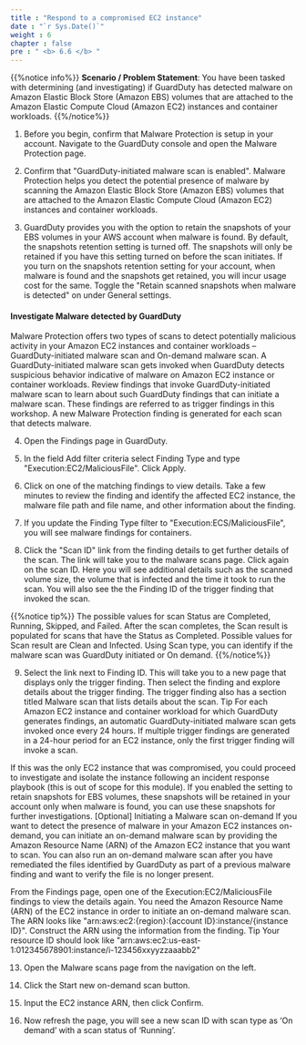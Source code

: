 ```yaml
---
title : "Respond to a compromised EC2 instance"
date : "`r Sys.Date()`"
weight : 6
chapter : false
pre : " <b> 6.6 </b> "
---
```

{{%notice info%}}
**Scenario / Problem Statement**: You have been tasked with determining (and investigating) if GuardDuty has detected malware on Amazon Elastic Block Store (Amazon EBS) volumes that are attached to the Amazon Elastic Compute Cloud (Amazon EC2) instances and container workloads.
{{%/notice%}}

1. Before you begin, confirm that Malware Protection is setup in your account. Navigate to the GuardDuty console  and open the Malware Protection page.


2. Confirm that "GuardDuty-initiated malware scan is enabled". Malware Protection helps you detect the potential presence of malware by scanning the Amazon Elastic Block Store (Amazon EBS) volumes that are attached to the Amazon Elastic Compute Cloud (Amazon EC2) instances and container workloads.


3. GuardDuty provides you with the option to retain the snapshots of your EBS volumes in your AWS account when malware is found. By default, the snapshots retention setting is turned off. The snapshots will only be retained if you have this setting turned on before the scan initiates. If you turn on the snapshots retention setting for your account, when malware is found and the snapshots get retained, you will incur usage cost for the same. Toggle the "Retain scanned snapshots when malware is detected" on under General settings.


#### Investigate Malware detected by GuardDuty
Malware Protection offers two types of scans to detect potentially malicious activity in your Amazon EC2 instances and container workloads – GuardDuty-initiated malware scan and On-demand malware scan. A GuardDuty-initiated malware scan gets invoked when GuardDuty detects suspicious behavior indicative of malware on Amazon EC2 instance or container workloads. Review findings that invoke GuardDuty-initiated malware scan  to learn about such GuardDuty findings that can initiate a malware scan. These findings are referred to as trigger findings in this workshop. A new Malware Protection finding  is generated for each scan that detects malware.

4. Open the Findings  page in GuardDuty.


5. In the field Add filter criteria select Finding Type and type "Execution:EC2/MaliciousFile". Click Apply.

6. Click on one of the matching findings to view details. Take a few minutes to review the finding and identify the affected EC2 instance, the malware file path and file name, and other information about the finding.


7. If you update the Finding Type filter to "Execution:ECS/MaliciousFile", you will see malware findings for containers.

8. Click the "Scan ID" link from the finding details to get further details of the scan. The link will take you to the malware scans page. Click again on the scan ID. Here you will see additional details such as the scanned volume size, the volume that is infected and the time it took to run the scan. You will also see the the Finding ID of the trigger finding that invoked the scan.


{{%notice tip%}}
The possible values for scan Status are Completed, Running, Skipped, and Failed. After the scan completes, the Scan result is populated for scans that have the Status as Completed. Possible values for Scan result are Clean and Infected. Using Scan type, you can identify if the malware scan was GuardDuty initiated or On demand.
{{%/notice%}}

9. Select the link next to Finding ID. This will take you to a new page that displays only the trigger finding. Then select the finding and explore details about the trigger finding. The trigger finding also has a section titled Malware scan that lists details about the scan.
Tip
For each Amazon EC2 instance and container workload for which GuardDuty generates findings, an automatic GuardDuty-initiated malware scan gets invoked once every 24 hours. If multiple trigger findings are generated in a 24-hour period for an EC2 instance, only the first trigger finding will invoke a scan.

If this was the only EC2 instance that was compromised, you could proceed to investigate and isolate the instance following an incident response playbook (this is out of scope for this module). If you enabled the setting to retain snapshots for EBS volumes, these snapshots will be retained in your account only when malware is found, you can use these snapshots for further investigations.
[Optional] Initiating a Malware scan on-demand
If you want to detect the presence of malware in your Amazon EC2 instances on-demand, you can initiate an on-demand malware scan by providing the Amazon Resource Name (ARN) of the Amazon EC2 instance that you want to scan. You can also run an on-demand malware scan after you have remediated the files identified by GuardDuty as part of a previous malware finding and want to verify the file is no longer present.

From the Findings page, open one of the Execution:EC2/MaliciousFile findings to view the details again.
You need the Amazon Resource Name (ARN) of the EC2 instance in order to initiate an on-demand malware scan. The ARN looks like "arn:aws:ec2:{region}:{account ID}:instance/{instance ID}". Construct the ARN using the information from the finding.
Tip
Your resource ID should look like "arn:aws:ec2:us-east-1:012345678901:instance/i-123456xxyyzzaaabb2"

13. Open the Malware scans page from the navigation on the left.


14. Click the Start new on-demand scan button.


15. Input the EC2 instance ARN, then click Confirm.


16. Now refresh the page, you will see a new scan ID with scan type as ‘On demand’ with a scan status of ‘Running’.